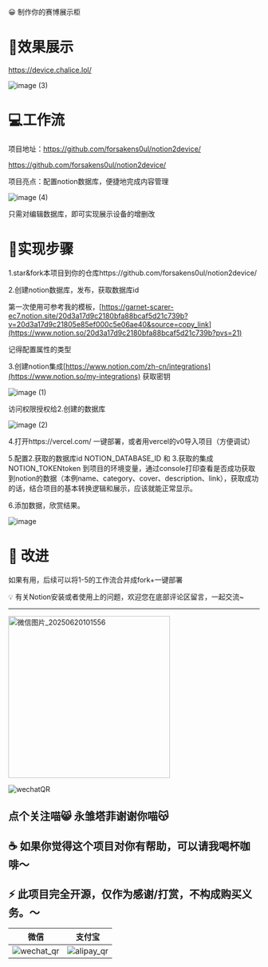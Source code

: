 <aside>
😀 制作你的赛博展示柜


</aside>



# 🥳效果展示

https://device.chalice.lol/

![image (3)](https://github.com/user-attachments/assets/50d1adbd-ccdf-4433-aba6-d78f3c293d2d)


# 💻工作流

项目地址：https://github.com/forsakens0ul/notion2device/

https://github.com/forsakens0ul/notion2device/

项目亮点：配置notion数据库，便捷地完成内容管理

![image (4)](https://github.com/user-attachments/assets/05b9aa85-6de1-4bb7-b49e-1ecc504a1abb)


只需对编辑数据库，即可实现展示设备的增删改

# 🥰实现步骤

1.star&fork本项目到你的仓库https://github.com/forsakens0ul/notion2device/

2.创建notion数据库，发布，获取数据库id


第一次使用可参考我的模板，[https://garnet-scarer-ec7.notion.site/20d3a17d9c2180bfa88bcaf5d21c739b?v=20d3a17d9c21805e85ef000c5e06ae40&source=copy_link](https://www.notion.so/20d3a17d9c2180bfa88bcaf5d21c739b?pvs=21)

记得配置属性的类型

3.创建notion集成[https://www.notion.com/zh-cn/integrations](https://www.notion.so/my-integrations) 获取密钥

![image (1)](https://github.com/user-attachments/assets/968de7b4-e1f3-4e57-b494-a5d57e886ebf)

访问权限授权给2.创建的数据库

![image (2)](https://github.com/user-attachments/assets/a16b1340-0f53-4ba0-846e-04d8da94ca60)

4.打开https://vercel.com/ 一键部署，或者用vercel的v0导入项目（方便调试）

5.配置2.获取的数据库id NOTION_DATABASE_ID 和 3.获取的集成NOTION_TOKENtoken 到项目的环境变量，通过console打印查看是否成功获取到notion的数据（本例name、category、cover、description、link），获取成功的话，结合项目的基本转换逻辑和展示，应该就能正常显示。

6.添加数据，欣赏结果。

![image](https://github.com/user-attachments/assets/e9140adf-196d-4384-9715-1bd71db82de4)


# 📎 改进

如果有用，后续可以将1-5的工作流合并成fork+一键部署

<aside>
💡 有关Notion安装或者使用上的问题，欢迎您在底部评论区留言，一起交流~

</aside>

---

<img width="324" alt="微信图片_20250620101556" src="https://github.com/user-attachments/assets/a1c83350-84ab-4a10-a047-fb7d5008fd8f" />


![wechatQR](https://github.com/user-attachments/assets/eed84d09-ad05-42de-aa45-f9364cc92ec4)

点个关注喵😸 永雏塔菲谢谢你喵😽
---
## ☕️ 如果你觉得这个项目对你有帮助，可以请我喝杯咖啡～
## ⚡ 此项目完全开源，仅作为感谢/打赏，不构成购买义务。～

微信 | 支付宝
:--:|:--:
![wechat_qr](https://github.com/user-attachments/assets/0ef07839-b60c-41d7-9654-3d5c523a278e)|![alipay_qr](https://github.com/user-attachments/assets/1ac58eed-22eb-402a-a8d0-f7848e266c29)



